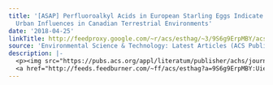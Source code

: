```yaml
---
title: '[ASAP] Perfluoroalkyl Acids in European Starling Eggs Indicate Landfill and
  Urban Influences in Canadian Terrestrial Environments'
date: '2018-04-25'
linkTitle: http://feedproxy.google.com/~r/acs/esthag/~3/9S6g9ErpMBY/acs.est.7b06623
source: 'Environmental Science & Technology: Latest Articles (ACS Publications)'
description: |-
  <p><img src="https://pubs.acs.org/appl/literatum/publisher/achs/journals/content/esthag/0/esthag.ahead-of-print/acs.est.7b06623/20180425/images/medium/es-2017-06623t_0005.gif" alt="TOC Graphic"/></p><div><cite>Environmental Science & Technology</cite></div><div>DOI: 10.1021/acs.est.7b06623</div><div class="feedflare">
  <a href="http://feeds.feedburner.com/~ff/acs/esthag?a=9S6g9ErpMBY:UieUv2lA-kQ:yIl2AUoC8zA"><img src="http://feeds.feedburner.com/~ff/acs/esthag?d=yIl2AUoC8zA" border="0"></img></a>
---
```


